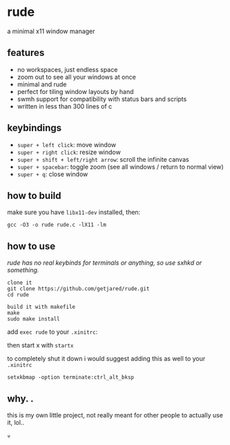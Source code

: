 # rude

a minimal x11 window manager

## features

- no workspaces, just endless space
- zoom out to see all your windows at once
- minimal and rude
- perfect for tiling window layouts by hand
- swmh support for compatibility with status bars and scripts
- written in less than 300 lines of c

## keybindings

- `super + left click`: move window
- `super + right click`: resize window
- `super + shift + left/right arrow`: scroll the infinite canvas
- `super + spacebar`: toggle zoom (see all windows / return to normal view)
- `super + q`: close window

## how to build

make sure you have `libx11-dev` installed, then:

```
gcc -O3 -o rude rude.c -lX11 -lm
```

## how to use

*rude has no real keybinds for terminals or anything, so use sxhkd or something.*


```
clone it
git clone https://github.com/getjared/rude.git
cd rude

build it with makefile
make
sudo make install
```

add ```exec rude``` to your `.xinitrc`:

then start x with `startx`

to completely shut it down i would suggest adding this as well to your ```.xinitrc```

```
setxkbmap -option terminate:ctrl_alt_bksp
```



## why. .

this is my own little project, not really meant for other people to actually use it, lol..

💀
